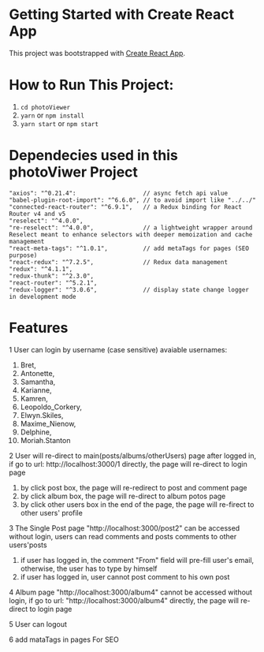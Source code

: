 # Getting Started with Create React App

This project was bootstrapped with [Create React App](https://github.com/facebook/create-react-app).

# How to Run This Project: 

1) `cd photoViewer`
2) `yarn` or `npm install`
3) `yarn start` or `npm start`

# Dependecies used in this photoViwer Project
    "axios": "^0.21.4":                   // async fetch api value
    "babel-plugin-root-import": "^6.6.0", // to avoid import like "../../"
    "connected-react-router": "^6.9.1",   // a Redux binding for React Router v4 and v5
    "reselect": "^4.0.0",
    "re-reselect": "^4.0.0",              // a lightweight wrapper around Reselect meant to enhance selectors with deeper memoization and cache management
    "react-meta-tags": "^1.0.1",          // add metaTags for pages (SEO purpose)
    "react-redux": "^7.2.5",              // Redux data management
    "redux": "^4.1.1",
    "redux-thunk": "^2.3.0", 
    "react-router": "^5.2.1",        
    "redux-logger": "^3.0.6",             // display state change logger in development mode
                 
# Features
1 User can login by username (case sensitive)
  avaiable usernames:
  1) Bret,
  2) Antonette,
  3) Samantha,
  4) Karianne,
  5) Kamren,
  6) Leopoldo_Corkery,
  7) Elwyn.Skiles,
  8) Maxime_Nienow,
  9) Delphine,
  10) Moriah.Stanton
 
2 User will re-direct to main(posts/albums/otherUsers) page after logged in, if go to url: http://localhost:3000/1 directly, the page will re-direct to login page
  1) by click post box, the page will re-redirect to post and comment page
  2) by click album box, the page will re-direct to album potos page
  3) by click other users box in the end of the page, the page will re-firect to other users' profile 

3 The Single Post page "http://localhost:3000/post2" can be accessed without login, users can read comments and posts comments to other users'posts
  1) if user has logged in, the comment "From" field will pre-fill user's email, otherwise, the user has to type by himself
  2) if user has logged in, user cannot post comment to his own post

4 Album page "http://localhost:3000/album4" cannot be accessed without login, if go to url: "http://localhost:3000/album4" directly, the page will re-direct to login page

5 User can logout

6 add mataTags in pages For SEO
    
